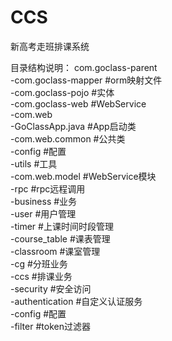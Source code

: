 # CCS
新高考走班排课系统

目录结构说明：
com.goclass-parent</br>
  -com.goclass-mapper   #orm映射文件</br>
  -com.goclass-pojo     #实体</br>
  -com.goclass-web      #WebService</br>
    -com.web</br>
      -GoClassApp.java  #App启动类</br>
    -com.web.common     #公共类</br>
      -config             #配置</br>
      -utils              #工具</br>
    -com.web.model      #WebService模块</br>
      -rpc                #rpc远程调用</br>
      -business           #业务</br>
        -user               #用户管理</br>
        -timer              #上课时间时段管理</br>
        -course_table       #课表管理</br>
        -classroom          #课室管理</br>
        -cg                 #分班业务</br>
        -ccs                #排课业务</br>
      -security           #安全访问</br>
        -authentication     #自定义认证服务</br>
        -config             #配置</br>
        -filter             #token过滤器</br>
